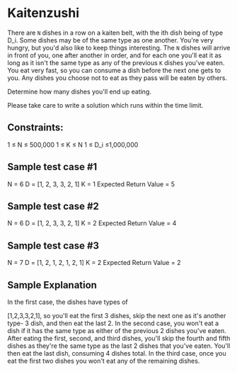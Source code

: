 # Kaitenzushi

There are `N` dishes in a row on a kaiten belt, with the 
ith dish being of type D_i. Some dishes may be of the same type as one another.
You're very hungry, but you'd also like to keep things interesting. The `N` dishes will arrive in front of you, one after 
another in order, and for each one you'll eat it as long as it isn't the same type as any of the previous 
`K` dishes you've eaten. You eat very fast, so you can consume a dish before the next one gets to you. 
Any dishes you choose not to eat as they pass will be eaten by others.

Determine how many dishes you'll end up eating.

Please take care to write a solution which runs within the time limit.

## Constraints:

1 ≤ N ≤ 500,000
1 ≤ K ≤ N
1 ≤ D_i ≤1,000,000

## Sample test case #1
N = 6
D = [1, 2, 3, 3, 2, 1]
K = 1
Expected Return Value = 5

## Sample test case #2
N = 6
D = [1, 2, 3, 3, 2, 1]
K = 2
Expected Return Value = 4

## Sample test case #3
N = 7
D = [1, 2, 1, 2, 1, 2, 1]
K = 2
Expected Return Value = 2


## Sample Explanation
In the first case, the dishes have types of 

[1,2,3,3,2,1], so you'll eat the first 3 dishes, skip the next one as it's another type-
3 dish, and then eat the last 2.
In the second case, you won't eat a dish if it has the same type as either of the previous 
2 dishes you've eaten. After eating the first, second, and third dishes, you'll skip the fourth and fifth dishes as they're the same type as the last 
2 dishes that you've eaten. You'll then eat the last dish, consuming 4 dishes total.
In the third case, once you eat the first two dishes you won't eat any of the remaining dishes.
